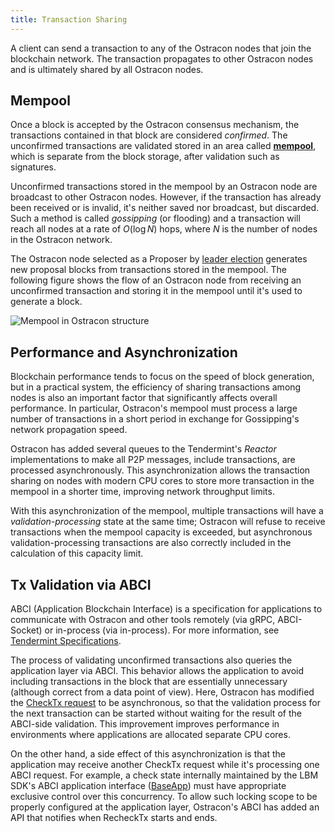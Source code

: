 ```yaml
---
title: Transaction Sharing
---
```


A client can send a transaction to any of the Ostracon nodes that join the blockchain network. The transaction propagates to other Ostracon nodes and is ultimately shared by all Ostracon nodes.

## Mempool

Once a block is accepted by the Ostracon consensus mechanism, the transactions contained in that block are considered *confirmed*. The unconfirmed transactions are validated stored in an area called [**mempool**](https://github.com/tendermint/tendermint/blob/v0.34.x/spec/abci/apps.md#mempool-connection), which is separate from the block storage, after validation such as signatures.

Unconfirmed transactions stored in the mempool by an Ostracon node are broadcast to other Ostracon nodes.  However, if the transaction has already been received or is invalid, it's neither saved nor broadcast, but discarded. Such a method is called *gossipping* (or flooding) and a transaction will reach all nodes at a rate of $O(\log N)$ hops, where $N$ is the number of nodes in the Ostracon network.

The Ostracon node selected as a Proposer by [leader election](02-consensus.md) generates new proposal blocks from transactions stored in the mempool. The following figure shows the flow of an Ostracon node from receiving an unconfirmed transaction and storing it in the mempool until it's used to generate a block.

![Mempool in Ostracon structure](../static/tx-sharing/mempool.png)

## Performance and Asynchronization

Blockchain performance tends to focus on the speed of block generation, but in a practical system, the efficiency of sharing transactions among nodes is also an important factor that significantly affects overall performance. In particular, Ostracon's mempool must process a large number of transactions in a short period in exchange for Gossipping's network propagation speed.

Ostracon has added several queues to the Tendermint's *Reactor* implementations to make all P2P messages, include transactions, are processed asynchronously. This asynchronization allows the transaction sharing on nodes with modern CPU cores to store more transaction in the mempool in a shorter time, improving network throughput limits.

With this asynchronization of the mempool, multiple transactions will have a *validation-processing* state at the same time; Ostracon will refuse to receive transactions when the mempool capacity is exceeded, but asynchronous validation-processing transactions are also correctly included in the calculation of this capacity limit.

## Tx Validation via ABCI

ABCI (Application Blockchain Interface) is a specification for applications to communicate with Ostracon and other tools remotely (via gRPC, ABCI-Socket) or in-process (via in-process). For more information, see [Tendermint Specifications](https://github.com/tendermint/tendermint/blob/v0.34.x/spec/abci).

The process of validating unconfirmed transactions also queries the application layer via ABCI. This behavior allows the application to avoid including transactions in the block that are essentially unnecessary (although correct from a data point of view). Here, Ostracon has modified the [CheckTx request](https://github.com/tendermint/tendermint/blob/v0.34.x/spec/abci/abci.md#mempool-connection) to be asynchronous, so that the validation process for the next transaction can be started without waiting for the result of the ABCI-side validation. This improvement improves performance in environments where applications are allocated separate CPU cores.

On the other hand, a side effect of this asynchronization is that the application may receive another CheckTx request while it's processing one ABCI request. For example, a check state internally maintained by the LBM SDK's ABCI application interface ([BaseApp](https://github.com/line/lbm-sdk/blob/main/baseapp/baseapp.go)) must have appropriate exclusive control over this concurrency. To allow such locking scope to be properly configured at the application layer, Ostracon's ABCI has added an API that notifies when RecheckTx starts and ends.
